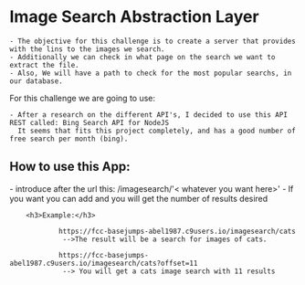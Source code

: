<html>
<h1>Image Search Abstraction Layer</h1>

    - The objective for this challenge is to create a server that provides with the lins to the images we search.
    - Additionally we can check in what page on the search we want to extract the file.
    - Also, We will have a path to check for the most popular searchs, in our database.
    

For this challenge we are going to use:

    - After a research on the different API's, I decided to use this API REST called: Bing Search API for NodeJS
      It seems that fits this project completely, and has a good number of free search per month (bing).
      
<h2>How to use this App:</h2>
         - introduce after the url this: /imagesearch/'< whatever you want here>'
         - If you want you can add <?offset="number"> and you will get the number of results desired</p>
       
        <h3>Example:</h3>
        
                https://fcc-basejumps-abel1987.c9users.io/imagesearch/cats
                 -->The result will be a search for images of cats.
                
                https://fcc-basejumps-abel1987.c9users.io/imagesearch/cats?offset=11
                 --> You will get a cats image search with 11 results

</html>